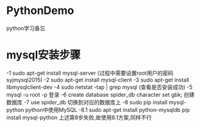# PythonDemo
python学习备忘

# mysql安装步骤
 -1 sudo apt-get install mysql-server
 (过程中需要设置root用户的密码syjmysql2015)
 -2 sudo apt-get install mysql-client
 -3 sudo apt-get install libmysqlclient-dev
 -4 sudo netstat -tap | grep mysql
 (查看是否安装成功)
 -5 mysql -u root -p
 登录
 -6 create database spider_db character set gbk;
 创建数据库
 -7 use spider_db
 切换到对应的数据库上
 -8 sudo pip install mysql-python
 python中使用MySQL
 -8.1 sudo apt-get install python-mysqldb
      pip install mysql-python
 上述第8步失败,故使用8.1方案,同样不行
